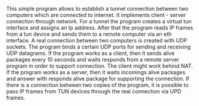 This simple program allows to establish a tunnel connection between two computers which are connected to internet. It implements client - server connection through network. For a tunnel the program creates a virtual tun interface and assigns an Ip address. After that the program reads IP frames from a tun device and sends them to a remote computer via an eth interface. 
A real connection between two computers is created with UDP sockets. The program binds a certain UDP ports for sending and receiving UDP datagrams. If the program works as a client, then it sends alive packages every 10 seconds and waits responds from a remote server program in order to support connection. The client might work behind NAT. If the program works as a server, 
then it waits incomings alive packages and answer with responds alive package for supporting the connection. If there is a connection between two copies of the program, it is possible to pass IP frames from TUN devices through the real connection via UPD frames.
